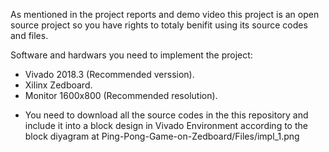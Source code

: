 As mentioned in the project reports and demo video this project is an open source project so you have rights to totaly benifit using its source codes and files.

Software and hardwars you need to implement the project:

* Vivado 2018.3 (Recommended verssion).
* Xilinx Zedboard.
* Monitor 1600x800 (Recommended resolution).

-   You need to download all the source codes in the this repository and include it into a block design in Vivado Environment according to the block diyagram at Ping-Pong-Game-on-Zedboard/Files/impl_1.png
